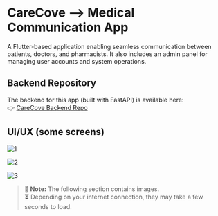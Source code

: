 # CareCove --> Medical Communication App

A Flutter-based application enabling seamless communication between patients, doctors, and pharmacists. It also includes an admin panel for managing user accounts and system operations.

## Backend Repository
The backend for this app (built with FastAPI) is available here:  
👉 [CareCove Backend Repo](https://github.com/WalidSellami/carecove_api)


## UI/UX (some screens)

![1](https://github.com/user-attachments/assets/e0cc1282-371c-4837-9d6b-fe4928234e43)

![2](https://github.com/user-attachments/assets/5ec0a3ca-5bc3-4ef8-8570-63162058b86e)

![3](https://github.com/user-attachments/assets/eed33dca-85a6-4a59-9a11-f9c1f53b799b)

> 📸 **Note:** The following section contains images.   
> ⏳ Depending on your internet connection, they may take a few seconds to load.
